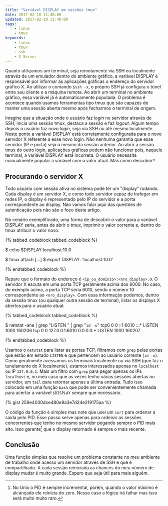 ```yaml
---
title: "Variável DISPLAY em sessões tmux"
date: 2017-02-10 11:40:00
updated: 2017-02-10 11:40:00
tags:
    - linux
    - tmux
keywords:
    - linux
    - tmux
    - ssh
    - X Server
---
```

Quanto utilizamos um terminal, seja remotamente via SSH ou localmente através de um emulador dentro do ambiente gráfico, a variável DISPLAY é responsável por informar às aplicações gráficas o endereço do servidor gráfico X. Ao utilizar o comando `$ssh -x`, o próprio SSH já configura o túnel entre seu cliente e a máquina remota. Ao abrir um terminal no ambiente gráfico, essa variável já é automaticamente populada. O problema é acontece quando usamos ferramentas tipo tmux que são capazes de manter uma sessão aberta mesmo após fecharmos o terminal de origem.
<!-- more -->

Imagine que a situação onde o usuário faz _login_ no servidor através de SSH, inicia uma sessão tmux, destaca a sessão e faz _logout_. Algum tempo depois o usuário faz novo _login_, seja via SSH ou até mesmo localmente. Neste ponto a variável DISPLAY está corretamente configurada para o novo servidor X referente a esse novo login. Não nenhuma garantia que esse servidor (IP e porta) seja o mesmo da sessão anterior. Ao abrir a sessão tmux do outro login, aplicações gráficas podem não funcionar pois, naquele terminal, a variável DISPLAY está incorreta. O usuário necessita manualmente popular a variável com o valor atual. Mas como descobrir?

## Procurando o servidor X

Todo usuário com sessão ativa no sistema pode ter um "display" rodando. Cada display é um servidor X, e como todo servidor capaz de trafegar em redes IP, o display é representado pelo IP do servidor e a porta correspondente ao display. Não vamos falar aqui das questões de autenticação pois não são o foco deste artigo.

No cenário exemplificado, uma forma de descobrir o valor para a variável DISPLAY seria, antes de abrir o tmux, imprimir o valor corrente e, dentro do tmux atribuir o valor novo:

{% tabbed_codeblock tabbed_codeblock %}
<!-- tab bash -->
$ echo $DISPLAY
localhost:10.0

$ tmux attach
[...]
$ export DISPLAY='localhost:10.0'
<!-- endtab -->
{% endtabbed_codeblock %}

Repare que o formato do endereço é `<ip_ou_dominio>:<nro_display>.0`. O servidor X escuta em uma porta TCP geralmente acima dos 6000. No caso, do exemplo acima, a porta TCP seria 6010, sendo o número 10 correspondente ao `<nro_display>`. Com essa informação podemos, dentro da sessão tmux (ou qualquer outra sessão de terminal), listar os displays X abertos para o usuário atual:

{% tabbed_codeblock tabbed_codeblock %}
<!-- tab bash -->
$ netstat -ane | grep "LISTEN " | grep "`id -u`" 
tcp6       0      0 ::1:6010                :::*                    LISTEN      1000       160206
tcp        0      0 127.0.0.1:6010          0.0.0.0:*               LISTEN      1000       160207
<!-- endtab -->
{% endtabbed_codeblock %}

Usamos o `netstat` para listar as portas TCP, filtramos com `grep` pelas portas que estão em estado `LISTEN` e que pertencem ao usuário corrente (`id -u`). Como geralmente acessamos os terminais localmente ou via SSH (que faz o tunelamento do X localmente), estamos interessados apenas no `localhost` ou IP `127.0.0.1`. Mais um filtro com `grep` para pegar apenas os IPs `localhost` e, no meu caso que as vezes tenho várias sessões abertas no servidor, um `tail` para retornar apenas a última entrada. Tudo isso colocado em uma função `bash` que pode ser convenientemente chamada para acertar a variável `$DISPLAY` sempre que necessário.

{% gist 259e4030dce480e8a3e7d24e219175aa %}

O código da função é simples mas note que usei um `sort` para ordenar a saída pelo PID. Esse passo serve apenas para ordenar as sessões concorrentes que tenho no mesmo servidor pegando sempre o PID mais alto. Isso garante[^1] que o display retornado é sempre o mais recente.

## Conclusão

Uma função simples que resolve um problema constante no meu ambiente de trabalho onde acesso um servidor através de SSH e que é compartilhado. A cada sessão reiniciada as chances do meu número de display mudar é muito grande. Espero que seja útil para mais alguém. 

[^1]: No Unix o PID é sempre incremental, porém, quando o valor máximo é alcançado ele reinicia do zero. Nesse caso a lógica irá falhar mas isso será muito muito raro. 

